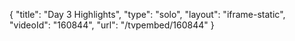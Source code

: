 {
    "title": "Day 3 Highlights",
    "type": "solo",
    "layout": "iframe-static",
    "videoId": "160844",
    "url": "\/tvpembed\/160844"
}